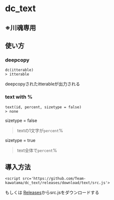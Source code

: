 # dc_text
## ※川魂専用

## 使い方
### deepcopy
```
dc(itterable)
> itterable
```
deepcopyされたitterableが出力される

### text with %
```
text(id, percent, sizetype = false)
> none
```
sizetype = false
> textの1文字が`percent`%

sizetype = true
> text全体で`percent`%

## 導入方法
`<script src='https://github.com/Team-kawatama/dc_text/releases/download/text/src.js'>`

もしくは
[Releases](https://github.com/Team-kawatama/dc_text/releases/tag/text)からsrc.jsをダウンロードする
